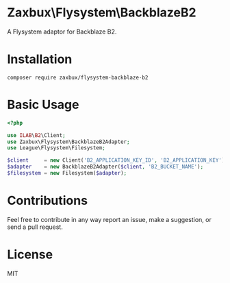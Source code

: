 # Zaxbux\Flysystem\BackblazeB2
A Flysystem adaptor for Backblaze B2.

# Installation
``composer require zaxbux/flysystem-backblaze-b2``

# Basic Usage
```php
<?php

use ILAB\B2\Client;
use Zaxbux\Flysystem\BackblazeB2Adapter;
use League\Flysystem\Filesystem;

$client     = new Client('B2_APPLICATION_KEY_ID', 'B2_APPLICATION_KEY');
$adapter    = new BackblazeB2Adapter($client, 'B2_BUCKET_NAME');
$filesystem = new Filesystem($adapter);
```

# Contributions
Feel free to contribute in any way report an issue, make a suggestion, or send a pull request.

# License
MIT